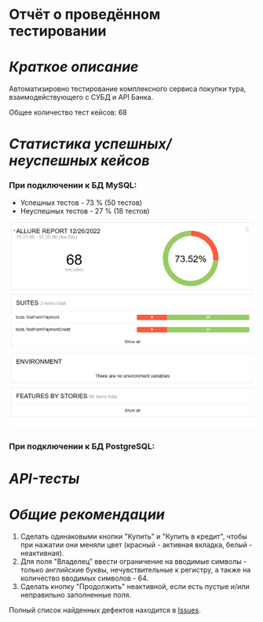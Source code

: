# Отчёт о проведённом тестировании

# *Краткое описание*

Автоматизировно тестирование комплексного сервиса покупки тура, взаимодействующего с СУБД и API Банка.

Общее количество тест кейсов: 68

# *Статистика успешных/неуспешных кейсов*

### При подключении к БД MySQL:

- Успешных тестов - 73 % (50 тестов)
- Неуспешных тестов - 27 % (18 тестов)

![img.png](img.png)

### При подключении к БД PostgreSQL:




# *API-тесты*




# *Общие рекомендации*

1. Сделать одинаковыми кнопки "Купить" и "Купить в кредит", чтобы при нажатии они меняли цвет (красный - активная вкладка, белый - неактивная).
2. Для поля "Владелец" ввести ограничение на вводимые символы - только английские буквы, нечувствительные к регистру, а также на количество вводимых символов - 64.
3. Сделать кнопку "Продолжить" неактивной, если есть пустые и/или неправильно заполненные поля.

Полный список найденных дефектов находится в [Issues](https://github.com/century90/diplom_work_qa43/issues).